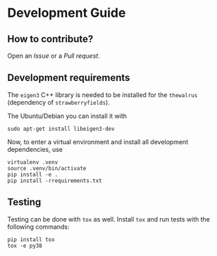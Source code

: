 # Development Guide

## How to contribute?

Open an *Issue* or a *Pull request*.

## Development requirements

The `eigen3` C++ library is needed to be installed for the
`thewalrus` (dependency of `strawberryfields`).

The Ubuntu/Debian you can install it with
```
sudo apt-get install libeigen3-dev
```

Now, to enter a virtual environment and install all development dependencies, use
```
virtualenv .venv
source .venv/bin/activate
pip install -e .
pip install -rrequirements.txt
```

## Testing

Testing can be done with `tox` as well. Install `tox` and run tests with the following commands:
```
pip install tox
tox -e py38
```
